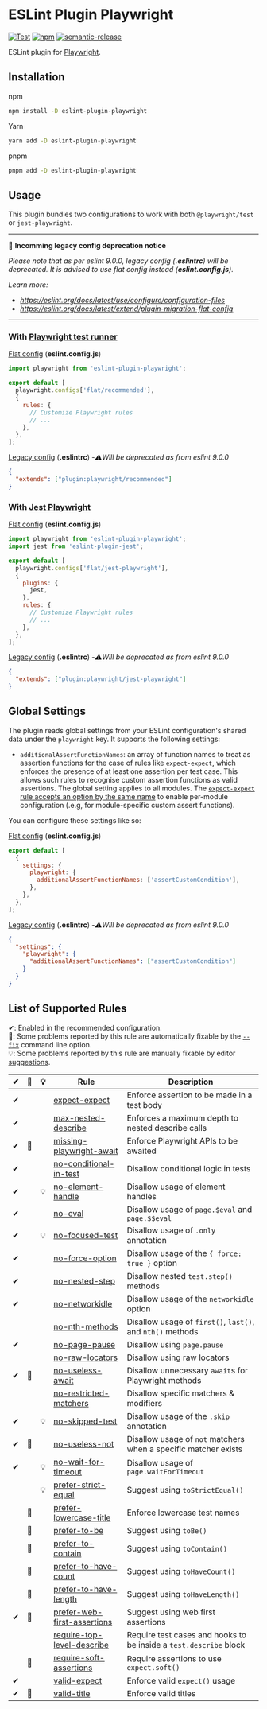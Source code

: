 # ESLint Plugin Playwright

[![Test](https://github.com/playwright-community/eslint-plugin-playwright/actions/workflows/test.yml/badge.svg)](https://github.com/playwright-community/eslint-plugin-playwright/actions/workflows/test.yml)
[![npm](https://img.shields.io/npm/v/eslint-plugin-playwright)](https://www.npmjs.com/package/eslint-plugin-playwright)
[![semantic-release](https://img.shields.io/badge/%20%20%F0%9F%93%A6%F0%9F%9A%80-semantic--release-e10079.svg)](https://github.com/semantic-release/semantic-release)

ESLint plugin for [Playwright](https://github.com/microsoft/playwright).

## Installation

npm

```bash
npm install -D eslint-plugin-playwright
```

Yarn

```bash
yarn add -D eslint-plugin-playwright
```

pnpm

```bash
pnpm add -D eslint-plugin-playwright
```

## Usage

This plugin bundles two configurations to work with both `@playwright/test` or
`jest-playwright`.

---
📌 **Incomming legacy config deprecation notice**

*Please note that as per eslint 9.0.0, legacy config (**.eslintrc**) will be deprecated. It is advised to use flat config instead (**eslint.config.js**).*

*Learn more:*
- *https://eslint.org/docs/latest/use/configure/configuration-files*
- *https://eslint.org/docs/latest/extend/plugin-migration-flat-config*
---
### With [Playwright test runner](https://playwright.dev/docs/writing-tests)

[Flat config](https://eslint.org/docs/latest/use/configure/configuration-files-new)
(**eslint.config.js**)

```javascript
import playwright from 'eslint-plugin-playwright';

export default [
  playwright.configs['flat/recommended'],
  {
    rules: {
      // Customize Playwright rules
      // ...
    },
  },
];
```

[Legacy config](https://eslint.org/docs/latest/use/configure/configuration-files)
(**.eslintrc**) -*⚠️Will be deprecated as from eslint 9.0.0*

```json
{
  "extends": ["plugin:playwright/recommended"]
}
```

### With [Jest Playwright](https://github.com/playwright-community/jest-playwright)

[Flat config](https://eslint.org/docs/latest/use/configure/configuration-files-new)
(**eslint.config.js**)

```javascript
import playwright from 'eslint-plugin-playwright';
import jest from 'eslint-plugin-jest';

export default [
  playwright.configs['flat/jest-playwright'],
  {
    plugins: {
      jest,
    },
    rules: {
      // Customize Playwright rules
      // ...
    },
  },
];
```

[Legacy config](https://eslint.org/docs/latest/use/configure/configuration-files)
(**.eslintrc**) -*⚠️Will be deprecated as from eslint 9.0.0*

```json
{
  "extends": ["plugin:playwright/jest-playwright"]
}
```

## Global Settings

The plugin reads global settings from your ESLint configuration's shared data
under the `playwright` key. It supports the following settings:

- `additionalAssertFunctionNames`: an array of function names to treat as
  assertion functions for the case of rules like `expect-expect`, which enforces
  the presence of at least one assertion per test case. This allows such rules
  to recognise custom assertion functions as valid assertions. The global
  setting applies to all modules. The
  [`expect-expect` rule accepts an option by the same name](https://github.com/playwright-community/eslint-plugin-playwright/tree/main/docs/rules/expect-expect.md#additionalassertfunctionnames)
  to enable per-module configuration (.e.g, for module-specific custom assert
  functions).

You can configure these settings like so:

[Flat config](https://eslint.org/docs/latest/use/configure/configuration-files-new)
(**eslint.config.js**)

```javascript
export default [
  {
    settings: {
      playwright: {
        additionalAssertFunctionNames: ['assertCustomCondition'],
      },
    },
  },
];
```

[Legacy config](https://eslint.org/docs/latest/use/configure/configuration-files)
(**.eslintrc**) -*⚠️Will be deprecated as from eslint 9.0.0*
```json
{
  "settings": {
    "playwright": {
      "additionalAssertFunctionNames": ["assertCustomCondition"]
    }
  }
}
```

## List of Supported Rules

✔: Enabled in the recommended configuration.\
🔧: Some problems reported by this rule are automatically fixable by the [`--fix`](https://eslint.org/docs/latest/user-guide/command-line-interface#--fix)
command line option.\
💡: Some problems reported by this rule are manually fixable by editor
[suggestions](https://eslint.org/docs/latest/developer-guide/working-with-rules#providing-suggestions).

| ✔  | 🔧  | 💡  | Rule                                                                                                                                                | Description                                                       |
| :-: | :-: | :-: | --------------------------------------------------------------------------------------------------------------------------------------------------- | ----------------------------------------------------------------- |
| ✔  |     |     | [expect-expect](https://github.com/playwright-community/eslint-plugin-playwright/tree/main/docs/rules/expect-expect.md)                             | Enforce assertion to be made in a test body                       |
| ✔  |     |     | [max-nested-describe](https://github.com/playwright-community/eslint-plugin-playwright/tree/main/docs/rules/max-nested-describe.md)                 | Enforces a maximum depth to nested describe calls                 |
| ✔  | 🔧  |     | [missing-playwright-await](https://github.com/playwright-community/eslint-plugin-playwright/tree/main/docs/rules/missing-playwright-await.md)       | Enforce Playwright APIs to be awaited                             |
| ✔  |     |     | [no-conditional-in-test](https://github.com/playwright-community/eslint-plugin-playwright/tree/main/docs/rules/no-conditional-in-test.md)           | Disallow conditional logic in tests                               |
| ✔  |     | 💡  | [no-element-handle](https://github.com/playwright-community/eslint-plugin-playwright/tree/main/docs/rules/no-element-handle.md)                     | Disallow usage of element handles                                 |
| ✔  |     |     | [no-eval](https://github.com/playwright-community/eslint-plugin-playwright/tree/main/docs/rules/no-eval.md)                                         | Disallow usage of `page.$eval` and `page.$$eval`                  |
| ✔  |     | 💡  | [no-focused-test](https://github.com/playwright-community/eslint-plugin-playwright/tree/main/docs/rules/no-focused-test.md)                         | Disallow usage of `.only` annotation                              |
| ✔  |     |     | [no-force-option](https://github.com/playwright-community/eslint-plugin-playwright/tree/main/docs/rules/no-force-option.md)                         | Disallow usage of the `{ force: true }` option                    |
| ✔  |     |     | [no-nested-step](https://github.com/playwright-community/eslint-plugin-playwright/tree/main/docs/rules/no-nested-step.md)                           | Disallow nested `test.step()` methods                             |
| ✔  |     |     | [no-networkidle](https://github.com/playwright-community/eslint-plugin-playwright/tree/main/docs/rules/no-networkidle.md)                           | Disallow usage of the `networkidle` option                        |
|     |     |     | [no-nth-methods](https://github.com/playwright-community/eslint-plugin-playwright/tree/main/docs/rules/no-nth-methods.md)                           | Disallow usage of `first()`, `last()`, and `nth()` methods        |
| ✔  |     |     | [no-page-pause](https://github.com/playwright-community/eslint-plugin-playwright/tree/main/docs/rules/no-page-pause.md)                             | Disallow using `page.pause`                                       |
|     |     |     | [no-raw-locators](https://github.com/playwright-community/eslint-plugin-playwright/tree/main/docs/rules/no-raw-locators.md)                         | Disallow using raw locators                                       |
| ✔  | 🔧  |     | [no-useless-await](https://github.com/playwright-community/eslint-plugin-playwright/tree/main/docs/rules/no-useless-await.md)                       | Disallow unnecessary `await`s for Playwright methods              |
|     |     |     | [no-restricted-matchers](https://github.com/playwright-community/eslint-plugin-playwright/tree/main/docs/rules/no-restricted-matchers.md)           | Disallow specific matchers & modifiers                            |
| ✔  |     | 💡  | [no-skipped-test](https://github.com/playwright-community/eslint-plugin-playwright/tree/main/docs/rules/no-skipped-test.md)                         | Disallow usage of the `.skip` annotation                          |
| ✔  | 🔧  |     | [no-useless-not](https://github.com/playwright-community/eslint-plugin-playwright/tree/main/docs/rules/no-useless-not.md)                           | Disallow usage of `not` matchers when a specific matcher exists   |
| ✔  |     | 💡  | [no-wait-for-timeout](https://github.com/playwright-community/eslint-plugin-playwright/tree/main/docs/rules/no-wait-for-timeout.md)                 | Disallow usage of `page.waitForTimeout`                           |
|     |     | 💡  | [prefer-strict-equal](https://github.com/playwright-community/eslint-plugin-playwright/tree/main/docs/rules/prefer-strict-equal.md)                 | Suggest using `toStrictEqual()`                                   |
|     | 🔧  |     | [prefer-lowercase-title](https://github.com/playwright-community/eslint-plugin-playwright/tree/main/docs/rules/prefer-lowercase-title.md)           | Enforce lowercase test names                                      |
|     | 🔧  |     | [prefer-to-be](https://github.com/playwright-community/eslint-plugin-playwright/tree/main/docs/rules/prefer-to-be.md)                               | Suggest using `toBe()`                                            |
|     | 🔧  |     | [prefer-to-contain](https://github.com/playwright-community/eslint-plugin-playwright/tree/main/docs/rules/prefer-to-contain.md)                     | Suggest using `toContain()`                                       |
|     | 🔧  |     | [prefer-to-have-count](https://github.com/playwright-community/eslint-plugin-playwright/tree/main/docs/rules/prefer-to-have-count.md)               | Suggest using `toHaveCount()`                                     |
|     | 🔧  |     | [prefer-to-have-length](https://github.com/playwright-community/eslint-plugin-playwright/tree/main/docs/rules/prefer-to-have-length.md)             | Suggest using `toHaveLength()`                                    |
| ✔  | 🔧  |     | [prefer-web-first-assertions](https://github.com/playwright-community/eslint-plugin-playwright/tree/main/docs/rules/prefer-web-first-assertions.md) | Suggest using web first assertions                                |
|     |     |     | [require-top-level-describe](https://github.com/playwright-community/eslint-plugin-playwright/tree/main/docs/rules/require-top-level-describe.md)   | Require test cases and hooks to be inside a `test.describe` block |
|     | 🔧  |     | [require-soft-assertions](https://github.com/playwright-community/eslint-plugin-playwright/tree/main/docs/rules/require-soft-assertions.md)         | Require assertions to use `expect.soft()`                         |
| ✔  |     |     | [valid-expect](https://github.com/playwright-community/eslint-plugin-playwright/tree/main/docs/rules/valid-expect.md)                               | Enforce valid `expect()` usage                                    |
| ✔  | 🔧  |     | [valid-title](https://github.com/playwright-community/eslint-plugin-playwright/tree/main/docs/rules/valid-title.md)                                 | Enforce valid titles                                              |
